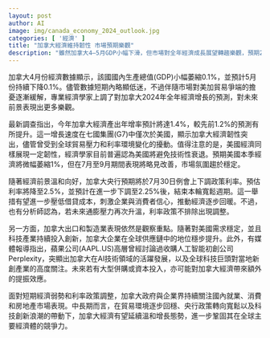 ```yaml
---
layout: post
author: AI
image: img/canada_economy_2024_outlook.jpg
categories: [ '經濟' ]
title: "加拿大經濟維持韌性 市場預期樂觀"
description: "雖然加拿大4–5月GDP小幅下滑，但市場對全年經濟成長展望轉趨樂觀，預期2024年GDP成長上修至1.4%並在G7國家中表現突出。專家看好央行即將降息將進一步刺激經濟，加拿大在AI及高科技創新領域的活躍發展亦備受國際關注。中長期經濟有望受惠於寬鬆政策和科技進步，競爭力持續強化。"
---
```

加拿大4月份經濟數據顯示，該國國內生產總值(GDP)小幅萎縮0.1%，並預計5月份持續下降0.1%。儘管數據短期內略顯低迷，不過伴隨市場對美加貿易爭端的擔憂逐漸緩解，專業經濟學家上調了對加拿大2024年全年經濟增長的預測，對未來前景表現出更多樂觀。

最新調查指出，今年加拿大經濟產出年增率預計將達1.4%，較先前1.2%的預測有所提升。這一增長速度在七國集團(G7)中僅次於美國，顯示加拿大經濟韌性突出，儘管曾受到全球貿易壓力和利率環境變化的擾動。值得注意的是，美國經濟同樣展現一定韌性，經濟學家目前普遍認為美國將避免技術性衰退。預期美國本季經濟將微幅萎縮1%，但在7月至9月期間表現將略見改善，市場氛圍趨於穩定。

隨著經濟前景溫和向好，加拿大央行預期將於7月30日例會上下調政策利率。預估利率將降至2.5%，並預計在進一步下調至2.25%後，結束本輪寬鬆週期。這一舉措有望進一步壓低借貸成本，刺激企業與消費者信心，推動經濟逐步回暖。不過，也有分析師認為，若未來通膨壓力再次升溫，利率政策不排除出現調整。

另一方面，加拿大出口和製造業表現依然是觀察重點。隨著對美國需求穩定，並且科技產業持續投入創新，加拿大企業在全球供應鏈中的地位穩步提升。此外，有媒體報導指出，蘋果公司(AAPL.US)高層曾經討論過收購人工智能初創公司Perplexity，突顯出加拿大在AI技術領域的活躍發展，以及全球科技巨頭對當地新創產業的高度關注。未來若有大型併購或資本投入，亦可能對加拿大經濟帶來額外的提振效應。

面對短期經濟弱勢和利率政策調整，加拿大政府與企業界持續關注國內就業、消費和房地產市場表現。中長期而言，在貿易環境逐步回穩、央行政策轉向寬鬆以及科技創新浪潮的帶動下，加拿大經濟有望延續溫和增長態勢，進一步鞏固其在全球主要經濟體的競爭力。